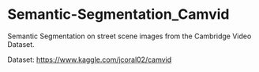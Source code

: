 # Semantic-Segmentation_Camvid
Semantic Segmentation on street scene images from the Cambridge Video Dataset.

Dataset: https://www.kaggle.com/jcoral02/camvid
